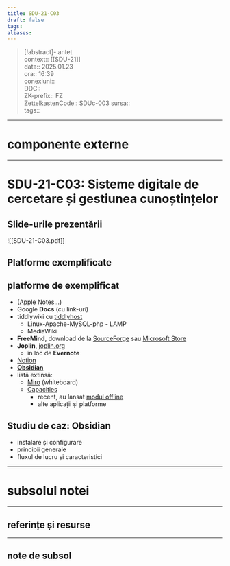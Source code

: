 ```yaml
---
title: SDU-21-C03
draft: false
tags: 
aliases: 
---
```

> [!abstract]- antet  
> context::  [[SDU-21]]   
> data:: 2025.01.23  
> ora:: 16:39  
> conexiuni::  
> DDC::  
> ZK-prefix::  FZ  
> ZettelkastenCode::  SDUc-003
> sursa::  
> tags::  


---
# componente externe


---

# SDU-21-C03: Sisteme digitale de cercetare și gestiunea cunoștințelor

## Slide-urile prezentării

![[SDU-21-C03.pdf]]

## Platforme exemplificate
## platforme de exemplificat
- (Apple Notes...)
- Google **Docs** (cu link-uri)
- tiddlywiki cu [tiddlyhost](https://opera.tiddlyhost.com/)
	- Linux-Apache-MySQL-php - LAMP
	- MediaWiki
- **FreeMind**, download de la [SourceForge](https://sourceforge.net/projects/freemind/) sau [Microsoft Store](https://apps.microsoft.com/detail/9nj0r2c43f8d?launch=true&mode=full&hl=en-us&gl=ro&ocid=bingwebsearch)
- **Joplin**, [joplin.org](https://joplinapp.org/)
	- în loc de **Evernote**
- [Notion](https://www.notion.com/)
- **[Obsidian](https://obsidian.md/)**
- listă extinsă:
	- [Miro](https://miro.com/) (whiteboard)
	- [Capacities](https://capacities.io/)
		- recent, au lansat [modul offline](https://docs.capacities.io/misc/offline-support)
		- alte aplicații și platforme
## Studiu de caz: Obsidian
- instalare și configurare
- principii generale
- fluxul de lucru și caracteristici


---
# subsolul notei
---
## referințe și resurse


---
## note de subsol  